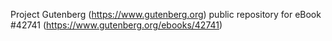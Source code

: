 Project Gutenberg (https://www.gutenberg.org) public repository for eBook #42741 (https://www.gutenberg.org/ebooks/42741)
